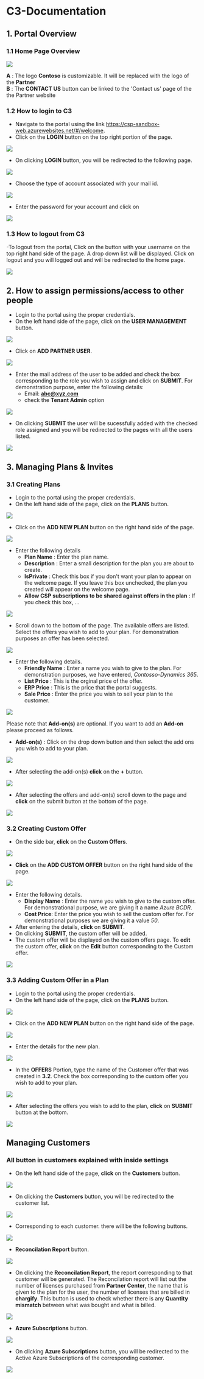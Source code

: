 # C3-Documentation



## 1. Portal Overview

### 1.1 Home Page Overview

<img src="https://github.com/Jithin-Varghese/c3-documentation/blob/master/images/csp-home-page.jpg"/>  

**A** : The logo **Contoso** is customizable. It will be replaced with the logo of the **Partner**  
**B** : The **CONTACT US** button can be linked to the 'Contact us' page of the the Partner website

### 1.2 How to login to C3
- Navigate to the portal using the link https://csp-sandbox-web.azurewebsites.net/#/welcome.
- Click on the **LOGIN** button on the top right portion of the page.  

<img src="https://github.com/Jithin-Varghese/c3-documentation/blob/master/images/csp-welcome.jpg"/>  

- On clicking **LOGIN** button, you will be redirected to the following page.

<img src="https://github.com/Jithin-Varghese/c3-documentation/blob/master/images/csp-login-1.jpg"/>

- Choose the type of account associated with your mail id.

<img src="https://github.com/Jithin-Varghese/c3-documentation/blob/master/images/csp-account-type.jpg"/>

- Enter the password for your account and click on

<img src="https://github.com/Jithin-Varghese/c3-documentation/blob/master/images/csp-sign-in.jpg"/>

### 1.3 How to logout from C3
-To logout from the portal, Click on the button with your username on the top right hand side of the page. A drop down list will be displayed. Click on logout and you will logged out and will be redirected to the home page.

<img src="https://github.com/Jithin-Varghese/c3-documentation/blob/master/images/csp-logout.jpg"/>

## 2. How to assign permissions/access to other people 
- Login to the portal using the proper credentials.
- On the left hand side of the page, click on the **USER MANAGEMENT** button.

<img src="https://github.com/Jithin-Varghese/c3-documentation/blob/master/images/csp-usermanagement.jpg"/>

- Click on **ADD PARTNER USER**.

<img src="https://github.com/Jithin-Varghese/c3-documentation/blob/master/images/csp-add-user-button.jpg"/>

- Enter the mail address of the user to be added and check the box corresponding to the role you wish to assign and click on **SUBMIT**. For demonstration purpose, enter the following details:  
  * Email: **abc@xyz.com**  
  * check the **Tenant Admin** option

<img src="https://github.com/Jithin-Varghese/c3-documentation/blob/master/images/csp-add-user-permission.jpg"/>

- On clicking **SUBMIT** the user will be sucessfully added with the checked role assigned and you will be redirected to the pages with all the users listed.

<img src= "https://github.com/Jithin-Varghese/c3-documentation/blob/master/images/csp-user-added.jpg"/>

## 3. Managing Plans & Invites

### 3.1 Creating Plans 

- Login to the portal using the proper credentials.
- On the left hand side of the page, click on the **PLANS** button. 

<img src="https://github.com/Jithin-Varghese/c3-documentation/blob/master/images/csp-plans-button.jpg"/>

- Click on the **ADD NEW PLAN** button on the right hand side of the page.

<img src="https://github.com/Jithin-Varghese/c3-documentation/blob/master/images/csp-add-new-plan-button.jpg"/>

- Enter the following details  
  *  **Plan Name** : Enter the plan name.  
  *  **Description** : Enter a small description for the plan you are about to create.
  * **IsPrivate** : Check this box if you don't want your plan to appear on the welcome page. If you leave this box unchecked, the                       plan you created will appear on the welcome page.
  *  **Allow CSP subscriptions to be shared against offers in the plan** : If you check this box, ...

<img src="https://github.com/Jithin-Varghese/c3-documentation/blob/master/images/add-new-plan.jpg"/>  

- Scroll down to the bottom of the page. The available offers are listed. Select the offers you wish to add to your plan. For demonstration purposes an offer has been selected.   

<img src="https://github.com/Jithin-Varghese/c3-documentation/blob/master/images/offer-list.jpg"/>  

- Enter the following details.  
  *  **Friendly Name** : Enter a name you wish to give to the plan. For demonstration purposes, we have entered, _Contosso-Dynamics 365_.  
  *  **List Price** : This is the orginal price of the offer.  
  *  **ERP Price**  : This is the price that the portal suggests.  
  *  **Sale Price** : Enter the price you wish to sell your plan to the customer.  
  
<img src="https://github.com/Jithin-Varghese/c3-documentation/blob/master/images/adding-plan.jpg/">  

Please note that **Add-on(s)** are optional. If you want to add an **Add-on** please proceed as follows.   
  *  **Add-on(s)** : Click on the drop down button and then select the add ons you wish to add to your plan.  
  
  <img src="https://github.com/Jithin-Varghese/c3-documentation/blob/master/images/select-add-on.jpg/">  
  
  *  After selecting the add-on(s) **click** on the **+** button.  
  
  <img src="https://github.com/Jithin-Varghese/c3-documentation/blob/master/images/add-on-plus-%2B.jpg/">  

*  After selecting the offers and add-on(s) scroll down to the page and **click** on the submit button at the bottom of the page.  

<img src="https://github.com/Jithin-Varghese/c3-documentation/blob/master/images/plan-submit.jpg/">  

### 3.2 Creating Custom Offer   

- On the side bar, **click** on the **Custom Offers**.

<img src="https://github.com/Jithin-Varghese/c3-documentation/blob/master/images/custom-offers-button.jpg/">  

- **Click** on the **ADD CUSTOM OFFER** button on the right hand side of the page.  

<img src="https://github.com/Jithin-Varghese/c3-documentation/blob/master/images/add-custom-offer.jpg/">  

- Enter the following details.  
  *  **Display Name** : Enter the name you wish to give to the custom offer. For demonstrational purpose, we are giving it a name _Azure BCDR_.  
  *  **Cost Price**:  Enter the price you wish to sell the custom offer for. For demonstrational purposes we are giving it a value _50_.  
- After entering the details, **click** on **SUBMIT**.  
- On clicking **SUBMIT**, the custom offer will be added.  
- The custom offer will be displayed on the custom offers page. To **edit** the custom offer, **click** on the **Edit** button corresponding to the Custom offer.  

<img src="https://github.com/Jithin-Varghese/c3-documentation/blob/master/images/custom-offers-page.jpg/">  

### 3.3 Adding Custom Offer in a Plan  

- Login to the portal using the proper credentials.
- On the left hand side of the page, click on the **PLANS** button. 

<img src="https://github.com/Jithin-Varghese/c3-documentation/blob/master/images/csp-plans-button.jpg"/>

- Click on the **ADD NEW PLAN** button on the right hand side of the page.

<img src="https://github.com/Jithin-Varghese/c3-documentation/blob/master/images/csp-add-new-plan-button.jpg"/>  

- Enter the details for the new plan.  

<img src="https://github.com/Jithin-Varghese/c3-documentation/blob/master/images/add-plan.jpg"/>  

- In the **OFFERS** Portion, type the name of the Customer offer that was created in **3.2**. Check the box corresponding to the custom offer you wish to add to your plan.

<img src="https://github.com/Jithin-Varghese/c3-documentation/blob/master/images/contosso-azure-bcdr.jpg"/>  

- After selecting the offers you wish to add to the plan, **click** on **SUBMIT** button at the bottom.  

<img src="https://github.com/Jithin-Varghese/c3-documentation/blob/master/images/plan-submit.jpg"/>

## 	Managing Customers  

###  All button in customers explained with inside settings  

- On the left hand side of the page, **click** on the **Customers** button.

<img src="https://github.com/Jithin-Varghese/c3-documentation/blob/master/images/customer-button.jpg"/>

- On clicking the **Customers** button, you will be redirected to the customer list.   

<img src="https://github.com/Jithin-Varghese/c3-documentation/blob/master/images/customers-list.jpg"/>  

-  Corresponding to each customer. there will be the following buttons.

<img src="https://github.com/Jithin-Varghese/c3-documentation/blob/master/images/customer-buttons-side.jpg/">  

- **Reconcilation Report** button.  

<img src="https://github.com/Jithin-Varghese/c3-documentation/blob/master/images/reconsilation-report-button-click.jpg/">  

- On clicking the **Reconcilation Report**, the report corresponding to that customer will be generated. The Reconcilation report will list out the number of licenses purchased from **Partner Center**, the name that is given to the plan for the user, the number of licenses that are billed in **chargify**. This button is used to check whether there is any **Quantity mismatch** between what was bought and what is billed.

<img src="https://github.com/Jithin-Varghese/c3-documentation/blob/master/images/reconsilation-button-click.jpg/">  

- **Azure Subscriptions** button.

<img src="https://github.com/Jithin-Varghese/c3-documentation/blob/master/images/azure-subscription-button.jpg/">  

- On clicking **Azure Subscriptions** button, you will be redirected to the Active Azure Subscriptions of the corresponding customer.  

<img src="https://github.com/Jithin-Varghese/c3-documentation/blob/master/images/images-sub/azure-subscription-details.jpg/">  








